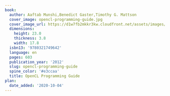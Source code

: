 ```yaml
---
book:
  author: Aaftab Munshi,Benedict Gaster,Timothy G. Mattson
  cover_image: opencl-programming-guide.jpg
  cover_image_url: https://d1w7fb2mkkr3kw.cloudfront.net/assets/images/book/lrg/9780/3217/9780321749642.jpg
  dimensions:
    height: 23.0
    thickness: 3.8
    width: 17.8
  isbn13: '9780321749642'
  language: en
  pages: 603
  publication_year: '2012'
  slug: opencl-programming-guide
  spine_color: '#e3ccaa'
  title: OpenCL Programming Guide
plan:
  date_added: '2020-10-04'
---
```

